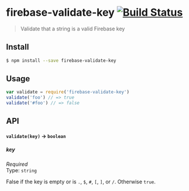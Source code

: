 # firebase-validate-key [![Build Status](https://travis-ci.org/bendrucker/firebase-validate-key.svg?branch=master)](https://travis-ci.org/bendrucker/firebase-validate-key)

> Validate that a string is a valid Firebase key

## Install

```sh
$ npm install --save firebase-validate-key
```

## Usage

```js
var validate = require('firebase-validate-key')
validate('foo') // => true
validate('#foo') // => false
```

## API

#### `validate(key)` -> `boolean`

##### key

*Required*  
Type: `string`

False if the key is empty or is  `.`, `$`, `#`, `[`, `]`, or `/`. Otherwise `true`.
